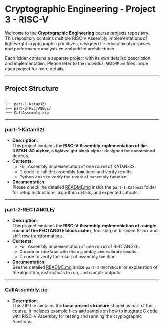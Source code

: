 # Cryptographic Engineering - Project 3 - RISC-V

Welcome to the **Cryptographic Engineering** course projects repository. This repository contains multiple RISC-V Assembly implementations of lightweight cryptographic primitives, designed for educational purposes and performance analysis on embedded architectures.  

Each folder contains a separate project with its own detailed description and implementation. Please refer to the individual `README.md` files inside each project for more details.

---

## Project Structure

```
.
├── part-1-Katan32/
├── part-2-RECTANGLE/
└── CallAssembly.zip
```

---

### part-1-Katan32/

- **Description**:  
  This project contains the **RISC-V Assembly implementation of the KATAN-32 cipher**, a lightweight block cipher designed for constrained devices.
- **Contents**:  
  - Full Assembly implementation of one round of KATAN-32.
  - C code to call the assembly functions and verify results.
  - Python code to verify the result of assembly function.
- **Documentation**:  
  Please check the detailed [README.md](part-1-Katan32/README.md) inside the `part-1-Katan32` folder for setup instructions, algorithm details, and expected outputs.

---

### part-2-RECTANGLE/

- **Description**:  
  This project contains the **RISC-V Assembly implementation of a single round of the RECTANGLE block cipher**, focusing on bitsliced S-box and shift row transformations.
- **Contents**:  
  - Full Assembly implementation of one round of RECTANGLE.
  - C code to interface with the assembly and validate results.
  - C code to verify the result of assembly function.
- **Documentation**:  
  See the detailed [README.md](part-2-RECTANGLE/README.md) inside `part-2-RECTANGLE` for explanation of the algorithm, instructions to run, and sample outputs.

---

### CallAssembly.zip

- **Description**:  
  This ZIP file contains the **base project structure** shared as part of the course. It includes example files and sample on how to integrate C code with RISC-V Assembly for testing and running the cryptographic functions.

